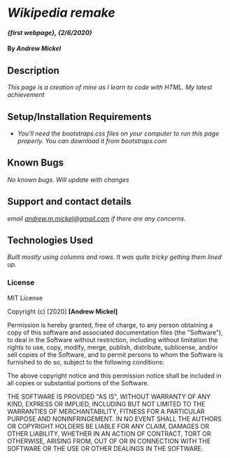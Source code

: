 # _Wikipedia remake_

#### _{first webpage}, {2/6/2020}_

#### By _**Andrew Mickel**_

## Description

_This page is a creation of mine as I learn to code with HTML. My latest achievement_

## Setup/Installation Requirements

* _You'll need the bootstraps.css files on your computer to run this page properly. You can download it from bootstraps.com_

## Known Bugs

_No known bugs. Will update with changes_

## Support and contact details

_email andrew.m.mickel@gmail.com if there are any concerns._

## Technologies Used

_Built mostly using columns and rows. It was quite tricky getting them lined up._

### License

MIT License

Copyright (c) [2020] **[Andrew Mickel]**

Permission is hereby granted, free of charge, to any person obtaining a copy
of this software and associated documentation files (the "Software"), to deal
in the Software without restriction, including without limitation the rights
to use, copy, modify, merge, publish, distribute, sublicense, and/or sell
copies of the Software, and to permit persons to whom the Software is
furnished to do so, subject to the following conditions:

The above copyright notice and this permission notice shall be included in all
copies or substantial portions of the Software.

THE SOFTWARE IS PROVIDED "AS IS", WITHOUT WARRANTY OF ANY KIND, EXPRESS OR
IMPLIED, INCLUDING BUT NOT LIMITED TO THE WARRANTIES OF MERCHANTABILITY,
FITNESS FOR A PARTICULAR PURPOSE AND NONINFRINGEMENT. IN NO EVENT SHALL THE
AUTHORS OR COPYRIGHT HOLDERS BE LIABLE FOR ANY CLAIM, DAMAGES OR OTHER
LIABILITY, WHETHER IN AN ACTION OF CONTRACT, TORT OR OTHERWISE, ARISING FROM,
OUT OF OR IN CONNECTION WITH THE SOFTWARE OR THE USE OR OTHER DEALINGS IN THE
SOFTWARE.